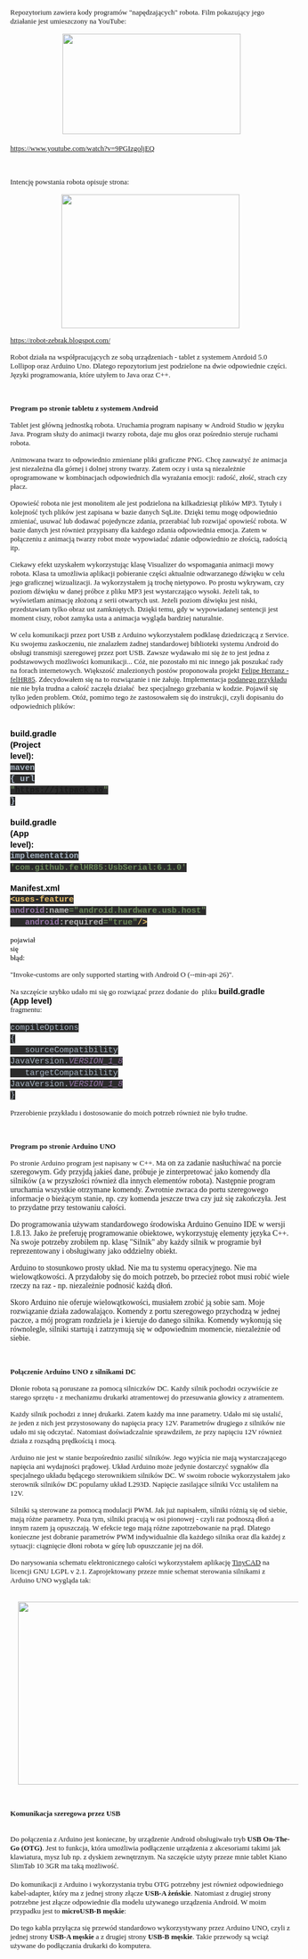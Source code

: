 <span style="font-size: small;"><span style="font-family: verdana;">Repozytorium zawiera kody programów "napędzających" robota. Film pokazujący jego działanie jest umieszczony na YouTube:</span></span><p><span style="font-size: small;"><span style="font-family: verdana;"></span></span></p><p style="text-align: center;"><span style="font-size: small;"><span style="font-family: verdana;">&nbsp;</span></span><span style="font-size: small;"><a href="https://www.youtube.com/watch?v=9PGIzgoljEQ" style="margin-left: 1em; margin-right: 1em;" target="_blank"><img border="0" data-original-height="1080" data-original-width="1920" height="180" src="https://blogger.googleusercontent.com/img/a/AVvXsEgtMfd_vu32JYg93J8L3LPKhSj9r-M3uVRnPYBIfYHAaV21o4pBbvf6iA88AAZ05qhT5St-9b1hVWDSytuCQunSXhkwk93eEoBN8-PX0Fj7WJctRT1AZEL8cYy6FI9KV8DB2t-aTjOoS9EsXn61aVQ7t0KuWClqIL-vjypKfuk0ELamQcm1XVdxoSHc=s320" width="320" /></a></span></p><p></p><p><span style="font-size: small;"></span></p><p><span style="font-size: small;"></span></p><p><span style="font-size: small;"></span></p><span style="font-size: small;"><span style="font-family: verdana;"><a href="https://www.youtube.com/watch?v=9PGIzgoljEQ">https://www.youtube.com/watch?v=9PGIzgoljEQ</a><br /></span></span><p><span style="font-size: small;"><span style="font-family: verdana;">&nbsp;</span></span></p><p><span style="font-size: small;"><span style="font-family: verdana;">Intencję powstania robota opisuje strona:<br /></span></span></p><p><span style="font-size: small;"><span style="font-family: verdana;"></span></span></p><div class="separator" style="clear: both; text-align: center;"><span style="font-size: small;"><span style="font-family: verdana;"><a href="https://robot-zebrak.blogspot.com/" style="margin-left: 1em; margin-right: 1em;"><img border="0" data-original-height="1536" data-original-width="2048" height="240" src="https://blogger.googleusercontent.com/img/a/AVvXsEjsbMcAwKp-513v_3jvkKBbxysporf1HN1fx3RW6AOC2ydwHPP_JgA6lfq-LmsCXXFNuQ3c-xdx1Mw8KCYWYmCgwt1H1dJalQ8oB6VTrE3-VkUjHuO9xZyh68fP2ELqmXlQqlgqot2PMjJdk9vtTLwBRvFgBp95t3heN_Homglp1eYxgJOAJlYD6Ijs=s320" width="320" /></a></span></span></div><span style="font-size: small;"></span><p></p><p><span style="font-size: small;"></span></p><p><span style="font-size: small;"></span></p><p><span style="font-size: small;"></span></p><p><span style="font-size: small;"></span></p><p><span style="font-size: small;"><span style="font-family: verdana;"></span></span></p><p><span style="font-size: small;"></span></p><p><span style="font-size: small;"></span></p><p><span style="font-size: small;"><span style="font-family: verdana;"></span></span></p><p><span style="font-size: small;"><span style="font-family: verdana;"><a href="https://robot-zebrak.blogspot.com/">https://robot-zebrak.blogspot.com/</a> <br /></span></span></p><p><span style="font-size: small;"><span style="font-family: verdana;">Robot działa na współpracujących ze sobą urządzeniach - tablet z systemem Anrdoid 5.0 Lollipop oraz Arduino Uno. Dlatego repozytorium jest podzielone na dwie odpowiednie części. Języki programowania, które użyłem to Java oraz C++.<br /></span></span></p><p><span style="font-size: small;"><span style="font-family: verdana;"><b>&nbsp;</b></span></span></p><p><span style="font-size: small;"><span style="font-family: verdana;"><b>Program po stronie tabletu z systemem Android</b><br /></span></span></p><p><span style="font-size: small;"><span style="font-family: verdana;"><span style="font-size: small;"><span style="font-family: verdana;">Tablet jest główną jednostką robota. Uruchamia program napisany w Android Studio w języku Java. Program służy do animacji twarzy robota, daje mu głos oraz pośrednio steruje ruchami robota.&nbsp; <br /></span></span></span></span></p><p><span style="font-size: small;"><span style="font-family: verdana;"><span style="font-size: small;"><span style="font-family: verdana;">Animowana
 twarz to odpowiednio zmieniane pliki graficzne PNG. Chcę zauważyć że 
animacja jest niezależna dla górnej i dolnej strony twarzy. Zatem oczy i
 usta są niezależnie oprogramowane w kombinacjach odpowiednich dla 
wyrażania emocji: radość, złość, strach czy płacz.</span></span></span></span></p><p><span style="font-size: small;"><span style="font-family: verdana;"><span style="font-size: small;"><span style="font-family: verdana;">Opowieść
 robota nie jest monolitem ale jest podzielona na kilkadziesiąt plików 
MP3. Tytuły i kolejność tych plików jest zapisana w bazie danych SqLite.
 Dzięki temu mogę odpowiednio zmieniać, usuwać lub dodawać pojedyncze 
zdania, przerabiać lub rozwijać opowieść robota. W bazie danych jest 
również przypisany dla każdego zdania odpowiednia emocja. Zatem w 
połączeniu z animacją twarzy robot może wypowiadać zdanie odpowiednio ze
 złością, radością itp.<br /></span></span></span></span></p><p></p><p><span style="font-size: small;"><span style="font-family: verdana;"><span style="font-size: small;"><span style="font-family: verdana;"><span style="font-size: small;"><span style="font-family: verdana;"><span style="font-size: small;"><span style="font-family: verdana;">Ciekawy efekt uzyskałem wykorzystując klasę Visualizer </span></span></span></span></span></span></span></span><span style="font-size: small;"><span style="font-family: verdana;"><span style="font-size: small;"><span style="font-family: verdana;"><span style="font-size: small;"><span style="font-family: verdana;"><span style="font-size: small;"><span style="font-family: verdana;"><span style="font-size: small;"><span style="font-family: verdana;"><span style="font-size: small;"><span style="font-family: verdana;"><span style="font-size: small;"><span style="font-family: verdana;"><span style="font-size: small;"><span style="font-family: verdana;">do wspomagania animacji mowy robota.</span></span></span></span></span></span></span></span> Klasa ta umożliwia aplikacji pobieranie części aktualnie odtwarzanego dźwięku w celu jego graficznej wizualizacji. Ja wykorzystałem ją trochę nietypowo. Po prostu wykrywam, czy poziom dźwięku w danej próbce z pliku MP3 jest wystarczająco wysoki. Jeżeli tak, to wyświetlam animację złożoną z serii otwartych ust. Jeżeli poziom dźwięku jest niski, przedstawiam tylko obraz ust zamkniętych. Dzięki temu, gdy w wypowiadanej sentencji jest moment ciszy, robot zamyka usta a animacja wygląda bardziej naturalnie. <br /></span></span></span></span></span></span></span></span></p><p><span style="font-size: small;"><span style="font-family: verdana;"><span style="font-size: small;"><span style="font-family: verdana;">W celu komunikacji przez port USB z Arduino wykorzystałem podklasę dziedziczącą z S</span></span></span></span><span style="font-size: small;"><span style="font-family: verdana;"><span style="font-size: small;"><span style="font-family: verdana;"><span style="font-size: small;"><span style="font-family: verdana;"><span style="font-size: small;"><span style="font-family: verdana;">ervice</span></span></span></span>. </span></span>Ku
 swojemu zaskoczeniu, nie znalazłem żadnej standardowej biblioteki 
systemu Android do obsługi transmisji szeregowej przez port USB. Zawsze 
wydawało mi się że to jest jedna z podstawowych możliwości 
komunikacji... Cóż, nie pozostało mi nic innego jak poszukać rady na 
forach internetowych. Większość znalezionych postów proponowała projekt <a href="https://github.com/felHR85/UsbSerial" target="_blank">Felipe Herranz - felHR85</a>. Zdecydowałem się na to rozwiązanie i nie żałuję. Implementacja <a href="https://github.com/felHR85/UsbSerial/tree/master/example" target="_blank">podanego przykładu</a>
 nie nie była trudna a całość zaczęła działać&nbsp; bez specjalnego grzebania
 w kodzie. Pojawił się tylko jeden problem. Otóż, pomimo tego że 
zastosowałem się do instrukcji, czyli dopisaniu do odpowiednich plików:<br /></span></span></p><br /><p dir="ltr" style="line-height: 1.38; margin-bottom: 0pt; margin-top: 0pt;"><span style="background-color: transparent; color: black; font-family: Arial; font-size: 11pt; font-style: normal; font-variant: normal; font-weight: 700; text-decoration: none; vertical-align: baseline; white-space: pre;">build.gradle (Project level):</span></p><p dir="ltr" style="line-height: 1.38; margin-bottom: 0pt; margin-top: 0pt;"><span style="background-color: #2b2b2b; color: #a9b7c6; font-family: 'Courier New'; font-size: 11pt; font-style: normal; font-variant: normal; font-weight: 700; text-decoration: none; vertical-align: baseline; white-space: pre;">maven { url </span><span style="background-color: #2b2b2b; color: #6a8759; font-family: 'Courier New'; font-size: 11pt; font-style: normal; font-variant: normal; font-weight: 700; text-decoration: none; vertical-align: baseline; white-space: pre;">"https://jitpack.io" </span><span style="background-color: #2b2b2b; color: #a9b7c6; font-family: 'Courier New'; font-size: 11pt; font-style: normal; font-variant: normal; font-weight: 700; text-decoration: none; vertical-align: baseline; white-space: pre;">}</span></p><br /><p dir="ltr" style="line-height: 1.38; margin-bottom: 0pt; margin-top: 0pt;"><span style="background-color: transparent; color: black; font-family: Arial; font-size: 11pt; font-style: normal; font-variant: normal; font-weight: 700; text-decoration: none; vertical-align: baseline; white-space: pre;">build.gradle (App level):</span></p><p dir="ltr" style="line-height: 1.38; margin-bottom: 0pt; margin-top: 0pt;"><span style="background-color: #2b2b2b; color: #a9b7c6; font-family: 'Courier New'; font-size: 11pt; font-style: normal; font-variant: normal; font-weight: 700; text-decoration: none; vertical-align: baseline; white-space: pre;">implementation </span><span style="background-color: #2b2b2b; color: #6a8759; font-family: 'Courier New'; font-size: 11pt; font-style: normal; font-variant: normal; font-weight: 700; text-decoration: none; vertical-align: baseline; white-space: pre;">'com.github.felHR85:UsbSerial:6.1.0'</span></p><br /><p dir="ltr" style="line-height: 1.38; margin-bottom: 0pt; margin-top: 0pt;"><span style="background-color: transparent; color: black; font-family: Arial; font-size: 11pt; font-style: normal; font-variant: normal; font-weight: 700; text-decoration: none; vertical-align: baseline; white-space: pre;">Manifest.xml</span></p><p dir="ltr" style="line-height: 1.38; margin-bottom: 0pt; margin-top: 0pt;"><span style="background-color: #2b2b2b; color: #e8bf6a; font-family: 'Courier New'; font-size: 11pt; font-style: normal; font-variant: normal; font-weight: 700; text-decoration: none; vertical-align: baseline; white-space: pre;">&lt;uses-feature </span><span style="background-color: #2b2b2b; color: #9876aa; font-family: 'Courier New'; font-size: 11pt; font-style: normal; font-variant: normal; font-weight: 700; text-decoration: none; vertical-align: baseline; white-space: pre;">android</span><span style="background-color: #2b2b2b; color: #bababa; font-family: 'Courier New'; font-size: 11pt; font-style: normal; font-variant: normal; font-weight: 700; text-decoration: none; vertical-align: baseline; white-space: pre;">:name</span><span style="background-color: #2b2b2b; color: #6a8759; font-family: 'Courier New'; font-size: 11pt; font-style: normal; font-variant: normal; font-weight: 700; text-decoration: none; vertical-align: baseline; white-space: pre;">="android.hardware.usb.host"</span></p><p dir="ltr" style="line-height: 1.38; margin-bottom: 0pt; margin-top: 0pt;"><span style="background-color: #2b2b2b; color: #6a8759; font-family: 'Courier New'; font-size: 11pt; font-style: normal; font-variant: normal; font-weight: 700; text-decoration: none; vertical-align: baseline; white-space: pre;">&nbsp;&nbsp;&nbsp;</span><span style="background-color: #2b2b2b; color: #9876aa; font-family: 'Courier New'; font-size: 11pt; font-style: normal; font-variant: normal; font-weight: 700; text-decoration: none; vertical-align: baseline; white-space: pre;">android</span><span style="background-color: #2b2b2b; color: #bababa; font-family: 'Courier New'; font-size: 11pt; font-style: normal; font-variant: normal; font-weight: 700; text-decoration: none; vertical-align: baseline; white-space: pre;">:required</span><span style="background-color: #2b2b2b; color: #6a8759; font-family: 'Courier New'; font-size: 11pt; font-style: normal; font-variant: normal; font-weight: 700; text-decoration: none; vertical-align: baseline; white-space: pre;">="true"</span><span style="background-color: #2b2b2b; color: #e8bf6a; font-family: 'Courier New'; font-size: 11pt; font-style: normal; font-variant: normal; font-weight: 700; text-decoration: none; vertical-align: baseline; white-space: pre;">/&gt;</span></p><p><span style="background-color: transparent; color: black; font-family: Arial; font-size: 11pt; font-style: normal; font-variant: normal; font-weight: 400; text-decoration: none; vertical-align: baseline; white-space: pre;"><span style="font-size: small;"><span style="font-family: verdana;"><span style="font-size: small;"><span style="font-family: verdana;">pojawiał się błąd:&nbsp;</span></span></span></span></span></p><p><span style="font-size: small;"><span style="font-family: verdana;">"Invoke-customs are only supported starting with Android O (--min-api 26)".&nbsp;</span></span></p><p><span style="font-size: small;"><span style="font-family: verdana;">Na szczęście szybko udało mi się go rozwiązać przez dodanie do&nbsp; pliku</span></span><span style="background-color: transparent; color: black; font-family: Arial; font-size: 11pt; font-style: normal; font-variant: normal; font-weight: 400; text-decoration: none; vertical-align: baseline; white-space: pre;"><span style="font-size: small;"><span style="font-family: verdana;">&nbsp;</span></span></span><span style="background-color: transparent; color: black; font-family: Arial; font-size: 11pt; font-style: normal; font-variant: normal; font-weight: 700; text-decoration: none; vertical-align: baseline; white-space: pre;">build.gradle (App level) </span><span style="font-size: small;"><span style="font-family: verdana;">fragmentu:</span></span></p><p dir="ltr" style="line-height: 1.38; margin-bottom: 0pt; margin-top: 0pt;"><span style="background-color: #2b2b2b; color: #a9b7c6; font-family: 'Courier New'; font-size: 11pt; font-style: normal; font-variant: normal; font-weight: 400; text-decoration: none; vertical-align: baseline; white-space: pre;">compileOptions {</span></p><p dir="ltr" style="line-height: 1.38; margin-bottom: 0pt; margin-top: 0pt;"><span style="background-color: #2b2b2b; color: #a9b7c6; font-family: 'Courier New'; font-size: 11pt; font-style: normal; font-variant: normal; font-weight: 400; text-decoration: none; vertical-align: baseline; white-space: pre;">&nbsp;&nbsp;&nbsp;sourceCompatibility JavaVersion.</span><span style="background-color: #2b2b2b; color: #9876aa; font-family: 'Courier New'; font-size: 11pt; font-style: italic; font-variant: normal; font-weight: 400; text-decoration: none; vertical-align: baseline; white-space: pre;">VERSION_1_8</span></p><p dir="ltr" style="line-height: 1.38; margin-bottom: 0pt; margin-top: 0pt;"><span style="background-color: #2b2b2b; color: #9876aa; font-family: 'Courier New'; font-size: 11pt; font-style: italic; font-variant: normal; font-weight: 400; text-decoration: none; vertical-align: baseline; white-space: pre;">&nbsp;&nbsp;&nbsp;</span><span style="background-color: #2b2b2b; color: #a9b7c6; font-family: 'Courier New'; font-size: 11pt; font-style: normal; font-variant: normal; font-weight: 400; text-decoration: none; vertical-align: baseline; white-space: pre;">targetCompatibility JavaVersion.</span><span style="background-color: #2b2b2b; color: #9876aa; font-family: 'Courier New'; font-size: 11pt; font-style: italic; font-variant: normal; font-weight: 400; text-decoration: none; vertical-align: baseline; white-space: pre;">VERSION_1_8</span></p><p dir="ltr" style="line-height: 1.38; margin-bottom: 0pt; margin-top: 0pt;"><span style="background-color: #2b2b2b; color: #a9b7c6; font-family: 'Courier New'; font-size: 11pt; font-style: normal; font-variant: normal; font-weight: 400; text-decoration: none; vertical-align: baseline; white-space: pre;">}</span></p><p><span style="font-size: small;"><span style="font-family: verdana;">Przerobienie przykładu i dostosowanie do moich potrzeb również nie było trudne.</span></span></p><p><span style="font-size: small;"><span style="font-family: verdana;">&nbsp;</span></span></p><p><b><span style="font-size: small;"><span style="font-family: verdana;">Program po stronie Arduino UNO</span></span></b></p><p><span style="font-family: verdana;"><span style="font-size: small;"><span style="font-family: verdana;"><span style="background-color: #fcff01;"><span style="background-color: white;"><span style="font-size: small;"><span style="font-family: verdana;">Po
 stronie Arduino program jest napisany w C++. </span></span></span></span></span></span><span style="font-size: small;">M</span>a
 on za zadanie nasłuchiwać na porcie szeregowym. Gdy przyjdą jakieś 
dane, próbuje je zinterpretować jako komendy dla silników (a w 
przyszłości również dla innych elementów robota). Następnie program 
uruchamia wszystkie otrzymane komendy. Zwrotnie zwraca do portu 
szeregowego informacje o bieżącym stanie, np. czy komenda jeszcze trwa 
czy już się zakończyła. Jest to przydatne przy testowaniu całości.&nbsp; <br /></span></p><p><span style="font-family: verdana;"><span style="font-family: verdana;">Do
 programowania używam standardowego środowiska Arduino Genuino IDE w 
wersji 1.8.13. Jako że preferuję programowanie obiektowe, </span></span><span style="font-family: verdana;"><span style="font-family: verdana;"><span style="font-family: verdana;"><span style="font-family: verdana;">wykorzystuję elementy języka C++. Na swoje potrzeby </span></span>zrobiłem np. klasę 
"Silnik" aby każdy silnik w programie był reprezentowany i obsługiwany 
jako oddzielny obiekt.</span> <br /></span></p><p><span style="font-family: verdana;">Arduino
 to stosunkowo prosty układ. Nie ma tu systemu operacyjnego. Nie ma 
wielowątkowości. A przydałoby się do moich potrzeb, bo przecież robot 
musi robić wiele rzeczy na raz - np. niezależnie podnosić każdą dłoń.&nbsp;</span></p><p><span style="font-family: verdana;">Skoro
 Arduino nie oferuje wielowątkowości, musiałem zrobić ją sobie sam. Moje
 rozwiązanie działa zadowalająco. Komendy z portu szeregowego przychodzą
 w jednej paczce, a mój program rozdziela je i kieruje do danego 
silnika. Komendy wykonują się równolegle, silniki startują i zatrzymują 
się w odpowiednim momencie, niezależnie od siebie.</span></p><p><span style="font-size: small;"><span style="font-family: verdana;"></span></span></p><p><span style="font-size: small;"><span style="font-family: verdana;"></span></span></p><p><span style="font-size: small;"><span style="font-family: verdana;"></span></span></p><p><span style="font-size: small;"><span style="font-family: verdana;"></span></span></p><p><span style="font-size: small;"><span style="font-family: verdana;"><br /></span></span></p><p><b><span style="font-size: small;"><span style="font-family: verdana;">Połączenie Arduino UNO z silnikami DC<br /></span></span></b></p><p><span style="font-family: verdana;"><span style="font-size: small;"><span style="font-family: verdana;"><span style="background-color: #fcff01;"><span style="background-color: white;"><span style="font-size: small;"><span style="font-family: verdana;"></span></span></span></span></span></span></span></p><p></p><p><span style="font-size: small;"><span style="font-family: verdana;"><span style="background-color: #fcff01;"><span style="background-color: white;">Dłonie robota są poruszane za pomocą silniczków DC. Każdy silnik pochodzi oczywiście ze starego sprzętu - z mechanizmu drukarki atramentowej do przesuwania głowicy z atramentem.</span></span></span></span></p><p><span style="font-size: small;"><span style="font-family: verdana;"><span style="background-color: #fcff01;"><span style="background-color: white;">Każdy silnik pochodzi z innej drukarki. Zatem każdy ma inne parametry. Udało mi się ustalić, że jeden z nich jest przystosowany do napięcia pracy 12V. Parametrów drugiego z silników nie udało mi się odczytać. Natomiast doświadczalnie sprawdziłem, że przy napięciu 12V również działa z rozsądną prędkością i mocą.&nbsp;</span></span></span></span></p><p><span style="font-size: small;"><span style="font-family: verdana;"><span style="background-color: #fcff01;"><span style="background-color: white;">Arduino nie jest w stanie bezpośrednio zasilić silników. Jego wyjścia nie mają wystarczającego napięcia ani wydajności prądowej. Układ Arduino może jedynie dostarczyć sygnałów dla specjalnego układu będącego sterownikiem silników DC. W swoim robocie wykorzystałem jako sterownik silników DC popularny układ L293D. Napięcie zasilające silniki Vcc ustaliłem na 12V.<br /></span></span></span></span></p><p><span style="font-size: small;"><span style="font-family: verdana;"><span style="background-color: #fcff01;"><span style="background-color: white;">Silniki są sterowane za pomocą modulacji PWM. Jak już napisałem, silniki różnią się od siebie, mają różne parametry. Poza tym, silniki pracują w osi pionowej - czyli raz podnoszą dłoń a innym razem ją opuszczają. </span></span></span></span><span style="font-size: small;"><span style="font-family: verdana;"><span style="background-color: #fcff01;"><span style="background-color: white;"><span style="font-size: small;"><span style="font-family: verdana;"><span style="background-color: #fcff01;"><span style="background-color: white;">W efekcie tego mają różne zapotrzebowanie na prąd. Dlatego konieczne jest dobranie parametrów PWM indywidualnie dla każdego silnika oraz dla każdej z sytuacji: ciągnięcie dłoni robota w górę lub opuszczanie jej na dół.&nbsp;</span></span></span></span></span></span></span></span></p><p><span style="font-size: small;"><span style="font-family: verdana;"><span style="background-color: #fcff01;"><span style="background-color: white;"><span style="font-size: small;"><span style="font-family: verdana;"><span style="background-color: #fcff01;"><span style="background-color: white;">Do narysowania schematu elektronicznego całości wykorzystałem aplikację <a href="https://www.tinycad.net" target="_blank">TinyCAD</a> na licencji GNU LGPL v<span> 2.1. </span>Zaprojektowany przeze mnie schemat sterowania silnikami z Arduino UNO wygląda tak: <br /></span></span></span></span></span></span></span></span></p><p></p><p><span style="font-size: small;"><span style="font-family: verdana;">&nbsp;</span></span><a href="https://1.bp.blogspot.com/-LX_-JJQMemQ/YJEBO1FLb6I/AAAAAAAADow/LLxeRoRu-UcWoXBgL4sCduL9fyq7QRFywCNcBGAsYHQ/s1141/schemat.jpg" style="margin-left: 1em; margin-right: 1em;"><img border="0" data-original-height="586" data-original-width="1141" height="328" src="https://1.bp.blogspot.com/-LX_-JJQMemQ/YJEBO1FLb6I/AAAAAAAADow/LLxeRoRu-UcWoXBgL4sCduL9fyq7QRFywCNcBGAsYHQ/w640-h328/schemat.jpg" width="640" /></a></p><p><span style="font-size: small;"><span style="font-family: verdana;"></span></span></p><p><span style="font-size: small;"><span style="font-family: verdana;"></span></span></p><p><span style="font-size: small;"><span style="font-family: verdana;"><br /></span></span></p><p><b><span style="font-size: small;"><span style="font-family: verdana;">Komunikacja szeregowa przez USB</span></span></b></p><p><span style="font-size: small;"><span style="font-family: verdana;"><br />Do połączenia z Arduino jest konieczne, by urządzenie Android obsługiwało tryb </span></span><span style="font-size: small;"><span style="font-family: verdana;"><b><span style="font-size: small;"><span style="font-family: verdana;">USB On-The-Go (OTG)</span></span></b>. Jest</span></span><span style="font-size: small;"><span style="font-family: verdana;"> to funkcja, która 
umożliwia podłączenie urządzenia z akcesoriami takimi jak klawiatura, 
mysz lub np. z dyskiem zewnętrznym. Na szczęście użyty przeze mnie tablet Kiano SlimTab 10 3GR ma taką możliwość. <br /></span></span><br /><span style="font-size: small;"><span style="font-family: verdana;"><span style="font-size: small;"><span style="font-family: verdana;">Do komunikacji z Arduino i wykorzystania trybu OTG potrzebny jest również 
odpowiedniego kabel-adapter, który ma z jednej strony złącze <b>USB-A żeńskie</b>.
 Natomiast z drugiej strony potrzebne jest złącze odpowiednie dla modelu
 używanego urządzenia Android. W moim przypadku jest to <b>microUSB-B męskie</b>: <br /></span></span></span></span></p><span style="font-size: small;"><span style="font-family: verdana;">Do tego kabla przyłącza się przewód standardowo wykorzystywany przez Arduino UNO, czyli z jednej strony <b>USB-A męskie</b> a z drugiej strony <b>USB-B męskie</b>. Takie przewody są wciąż używane do podłączania drukarki do komputera.</span></span><p><br /></p>
